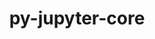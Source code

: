 ---
title: "py-jupyter-core"
layout: cache
categories: [package, develop]
meta: {"versions": ["4.11.1", "5.3.0"], "compilers": ["gcc@=11.1.0", "gcc@=7.3.1"], "oss": ["amzn2", "ubuntu20.04"], "platforms": ["linux"], "targets": ["aarch64", "neoverse_n1", "ppc64le", "x86_64_v3"], "stacks": ["aws-isc", "aws-isc-aarch64", "data-vis-sdk", "e4s", "e4s-power", "root"], "num_specs": 118, "num_specs_by_stack": {"root": 118, "aws-isc-aarch64": 8, "aws-isc": 4, "e4s-power": 12, "data-vis-sdk": 4, "e4s": 12}}
spec_details: [{"hash": "josm5aegxynbad6ocngumdkohbw5hdqj", "compiler": "gcc@=7.3.1", "versions": ["5.3.0"], "os": "amzn2", "platform": "linux", "target": "aarch64", "variants": ["build_system=python_pip"], "stacks": ["root", "aws-isc-aarch64"], "size": "-", "tarball": "https://binaries.spack.io/develop/build_cache/linux-amzn2-aarch64/gcc-7.3.1/py-jupyter-core-5.3.0/linux-amzn2-aarch64-gcc-7.3.1-py-jupyter-core-5.3.0-josm5aegxynbad6ocngumdkohbw5hdqj.spack"}, {"hash": "srjzbmqnza4klnqabxdg2a76mefr5xao", "compiler": "gcc@=7.3.1", "versions": ["5.3.0"], "os": "amzn2", "platform": "linux", "target": "aarch64", "variants": ["build_system=python_pip"], "stacks": ["root", "aws-isc-aarch64"], "size": "-", "tarball": "https://binaries.spack.io/develop/build_cache/linux-amzn2-aarch64/gcc-7.3.1/py-jupyter-core-5.3.0/linux-amzn2-aarch64-gcc-7.3.1-py-jupyter-core-5.3.0-srjzbmqnza4klnqabxdg2a76mefr5xao.spack"}, {"hash": "4cakynuielcxj7gyshypmrk36p55mmok", "compiler": "gcc@=7.3.1", "versions": ["5.3.0"], "os": "amzn2", "platform": "linux", "target": "aarch64", "variants": ["build_system=python_pip"], "stacks": ["root"], "size": "-", "tarball": "https://binaries.spack.io/develop/build_cache/linux-amzn2-aarch64/gcc-7.3.1/py-jupyter-core-5.3.0/linux-amzn2-aarch64-gcc-7.3.1-py-jupyter-core-5.3.0-4cakynuielcxj7gyshypmrk36p55mmok.spack"}, {"hash": "qzibf5xqbu4cnjnb7gxdzgcdcogvnfql", "compiler": "gcc@=7.3.1", "versions": ["5.3.0"], "os": "amzn2", "platform": "linux", "target": "aarch64", "variants": ["build_system=python_pip"], "stacks": ["root"], "size": "-", "tarball": "https://binaries.spack.io/develop/build_cache/linux-amzn2-aarch64/gcc-7.3.1/py-jupyter-core-5.3.0/linux-amzn2-aarch64-gcc-7.3.1-py-jupyter-core-5.3.0-qzibf5xqbu4cnjnb7gxdzgcdcogvnfql.spack"}, {"hash": "3dj7zkgq7jj3to2d3ejkqjfjsiv6jmod", "compiler": "gcc@=7.3.1", "versions": ["5.3.0"], "os": "amzn2", "platform": "linux", "target": "aarch64", "variants": ["build_system=python_pip"], "stacks": ["root"], "size": "-", "tarball": "https://binaries.spack.io/develop/build_cache/linux-amzn2-aarch64/gcc-7.3.1/py-jupyter-core-5.3.0/linux-amzn2-aarch64-gcc-7.3.1-py-jupyter-core-5.3.0-3dj7zkgq7jj3to2d3ejkqjfjsiv6jmod.spack"}, {"hash": "wqn4p7qn46527b6axyersbhb4gkwmaur", "compiler": "gcc@=7.3.1", "versions": ["5.3.0"], "os": "amzn2", "platform": "linux", "target": "aarch64", "variants": ["build_system=python_pip"], "stacks": ["root", "aws-isc-aarch64"], "size": "-", "tarball": "https://binaries.spack.io/develop/build_cache/linux-amzn2-aarch64/gcc-7.3.1/py-jupyter-core-5.3.0/linux-amzn2-aarch64-gcc-7.3.1-py-jupyter-core-5.3.0-wqn4p7qn46527b6axyersbhb4gkwmaur.spack"}, {"hash": "pgxqwfl42sd2tys4tlsap2cl3ptfr7f5", "compiler": "gcc@=7.3.1", "versions": ["5.3.0"], "os": "amzn2", "platform": "linux", "target": "aarch64", "variants": ["build_system=python_pip"], "stacks": ["root", "aws-isc-aarch64"], "size": "-", "tarball": "https://binaries.spack.io/develop/build_cache/linux-amzn2-aarch64/gcc-7.3.1/py-jupyter-core-5.3.0/linux-amzn2-aarch64-gcc-7.3.1-py-jupyter-core-5.3.0-pgxqwfl42sd2tys4tlsap2cl3ptfr7f5.spack"}, {"hash": "ntfqnpphihnmx3ol5xtwnc3hjac3zdic", "compiler": "gcc@=7.3.1", "versions": ["5.3.0"], "os": "amzn2", "platform": "linux", "target": "aarch64", "variants": ["build_system=python_pip"], "stacks": ["root"], "size": "-", "tarball": "https://binaries.spack.io/develop/build_cache/linux-amzn2-aarch64/gcc-7.3.1/py-jupyter-core-5.3.0/linux-amzn2-aarch64-gcc-7.3.1-py-jupyter-core-5.3.0-ntfqnpphihnmx3ol5xtwnc3hjac3zdic.spack"}, {"hash": "xheoedhc3ki2v4qloyjmbcdrx75l5vda", "compiler": "gcc@=7.3.1", "versions": ["5.3.0"], "os": "amzn2", "platform": "linux", "target": "aarch64", "variants": ["build_system=python_pip"], "stacks": ["root"], "size": "-", "tarball": "https://binaries.spack.io/develop/build_cache/linux-amzn2-aarch64/gcc-7.3.1/py-jupyter-core-5.3.0/linux-amzn2-aarch64-gcc-7.3.1-py-jupyter-core-5.3.0-xheoedhc3ki2v4qloyjmbcdrx75l5vda.spack"}, {"hash": "osqnf2i23tvj5izdz2navujcyk6jdgcw", "compiler": "gcc@=7.3.1", "versions": ["5.3.0"], "os": "amzn2", "platform": "linux", "target": "neoverse_n1", "variants": ["build_system=python_pip"], "stacks": ["root", "aws-isc-aarch64"], "size": "-", "tarball": "https://binaries.spack.io/develop/build_cache/linux-amzn2-neoverse_n1/gcc-7.3.1/py-jupyter-core-5.3.0/linux-amzn2-neoverse_n1-gcc-7.3.1-py-jupyter-core-5.3.0-osqnf2i23tvj5izdz2navujcyk6jdgcw.spack"}, {"hash": "wrlx6z6nrbphb7mggk2hgmce5q4pogex", "compiler": "gcc@=7.3.1", "versions": ["5.3.0"], "os": "amzn2", "platform": "linux", "target": "neoverse_n1", "variants": ["build_system=python_pip"], "stacks": ["root"], "size": "-", "tarball": "https://binaries.spack.io/develop/build_cache/linux-amzn2-neoverse_n1/gcc-7.3.1/py-jupyter-core-5.3.0/linux-amzn2-neoverse_n1-gcc-7.3.1-py-jupyter-core-5.3.0-wrlx6z6nrbphb7mggk2hgmce5q4pogex.spack"}, {"hash": "urqhnuffnwys5hhkhczv26azpjy2utky", "compiler": "gcc@=7.3.1", "versions": ["5.3.0"], "os": "amzn2", "platform": "linux", "target": "neoverse_n1", "variants": ["build_system=python_pip"], "stacks": ["root"], "size": "-", "tarball": "https://binaries.spack.io/develop/build_cache/linux-amzn2-neoverse_n1/gcc-7.3.1/py-jupyter-core-5.3.0/linux-amzn2-neoverse_n1-gcc-7.3.1-py-jupyter-core-5.3.0-urqhnuffnwys5hhkhczv26azpjy2utky.spack"}, {"hash": "ku245x7uqupt3vxejjx3afsucpghqbnu", "compiler": "gcc@=7.3.1", "versions": ["5.3.0"], "os": "amzn2", "platform": "linux", "target": "neoverse_n1", "variants": ["build_system=python_pip"], "stacks": ["root"], "size": "-", "tarball": "https://binaries.spack.io/develop/build_cache/linux-amzn2-neoverse_n1/gcc-7.3.1/py-jupyter-core-5.3.0/linux-amzn2-neoverse_n1-gcc-7.3.1-py-jupyter-core-5.3.0-ku245x7uqupt3vxejjx3afsucpghqbnu.spack"}, {"hash": "4uoirj7iqnnpla254a3f7ovodpvagd2a", "compiler": "gcc@=7.3.1", "versions": ["5.3.0"], "os": "amzn2", "platform": "linux", "target": "neoverse_n1", "variants": ["build_system=python_pip"], "stacks": ["root", "aws-isc-aarch64"], "size": "-", "tarball": "https://binaries.spack.io/develop/build_cache/linux-amzn2-neoverse_n1/gcc-7.3.1/py-jupyter-core-5.3.0/linux-amzn2-neoverse_n1-gcc-7.3.1-py-jupyter-core-5.3.0-4uoirj7iqnnpla254a3f7ovodpvagd2a.spack"}, {"hash": "acbfwe2n34flxazvhd42ihpemlthxy52", "compiler": "gcc@=7.3.1", "versions": ["5.3.0"], "os": "amzn2", "platform": "linux", "target": "neoverse_n1", "variants": ["build_system=python_pip"], "stacks": ["root"], "size": "-", "tarball": "https://binaries.spack.io/develop/build_cache/linux-amzn2-neoverse_n1/gcc-7.3.1/py-jupyter-core-5.3.0/linux-amzn2-neoverse_n1-gcc-7.3.1-py-jupyter-core-5.3.0-acbfwe2n34flxazvhd42ihpemlthxy52.spack"}, {"hash": "tjumdcuydcofqhxrftkclxnrin7u5f6v", "compiler": "gcc@=7.3.1", "versions": ["5.3.0"], "os": "amzn2", "platform": "linux", "target": "neoverse_n1", "variants": ["build_system=python_pip"], "stacks": ["root"], "size": "-", "tarball": "https://binaries.spack.io/develop/build_cache/linux-amzn2-neoverse_n1/gcc-7.3.1/py-jupyter-core-5.3.0/linux-amzn2-neoverse_n1-gcc-7.3.1-py-jupyter-core-5.3.0-tjumdcuydcofqhxrftkclxnrin7u5f6v.spack"}, {"hash": "ytbonxok3ouhkdoksczpsfwd3tojgtxq", "compiler": "gcc@=7.3.1", "versions": ["5.3.0"], "os": "amzn2", "platform": "linux", "target": "neoverse_n1", "variants": ["build_system=python_pip"], "stacks": ["root", "aws-isc-aarch64"], "size": "-", "tarball": "https://binaries.spack.io/develop/build_cache/linux-amzn2-neoverse_n1/gcc-7.3.1/py-jupyter-core-5.3.0/linux-amzn2-neoverse_n1-gcc-7.3.1-py-jupyter-core-5.3.0-ytbonxok3ouhkdoksczpsfwd3tojgtxq.spack"}, {"hash": "tfpnrpw2umaqdgmmocl7xcvo2w4alzxr", "compiler": "gcc@=7.3.1", "versions": ["5.3.0"], "os": "amzn2", "platform": "linux", "target": "neoverse_n1", "variants": ["build_system=python_pip"], "stacks": ["root", "aws-isc-aarch64"], "size": "-", "tarball": "https://binaries.spack.io/develop/build_cache/linux-amzn2-neoverse_n1/gcc-7.3.1/py-jupyter-core-5.3.0/linux-amzn2-neoverse_n1-gcc-7.3.1-py-jupyter-core-5.3.0-tfpnrpw2umaqdgmmocl7xcvo2w4alzxr.spack"}, {"hash": "wp7dde4czat4fo7xyxnc527r3jsugspr", "compiler": "gcc@=7.3.1", "versions": ["5.3.0"], "os": "amzn2", "platform": "linux", "target": "x86_64_v3", "variants": ["build_system=python_pip"], "stacks": ["root", "aws-isc"], "size": "-", "tarball": "https://binaries.spack.io/develop/build_cache/linux-amzn2-x86_64_v3/gcc-7.3.1/py-jupyter-core-5.3.0/linux-amzn2-x86_64_v3-gcc-7.3.1-py-jupyter-core-5.3.0-wp7dde4czat4fo7xyxnc527r3jsugspr.spack"}, {"hash": "m25g634kmgmqyugrd67f6uewr76svnsr", "compiler": "gcc@=7.3.1", "versions": ["5.3.0"], "os": "amzn2", "platform": "linux", "target": "x86_64_v3", "variants": ["build_system=python_pip"], "stacks": ["root"], "size": "-", "tarball": "https://binaries.spack.io/develop/build_cache/linux-amzn2-x86_64_v3/gcc-7.3.1/py-jupyter-core-5.3.0/linux-amzn2-x86_64_v3-gcc-7.3.1-py-jupyter-core-5.3.0-m25g634kmgmqyugrd67f6uewr76svnsr.spack"}, {"hash": "vviseotrxnq5efvx3up6orycei3wcp2x", "compiler": "gcc@=7.3.1", "versions": ["5.3.0"], "os": "amzn2", "platform": "linux", "target": "x86_64_v3", "variants": ["build_system=python_pip"], "stacks": ["root"], "size": "-", "tarball": "https://binaries.spack.io/develop/build_cache/linux-amzn2-x86_64_v3/gcc-7.3.1/py-jupyter-core-5.3.0/linux-amzn2-x86_64_v3-gcc-7.3.1-py-jupyter-core-5.3.0-vviseotrxnq5efvx3up6orycei3wcp2x.spack"}, {"hash": "7snkr5hg5yqk2i2qrq6bk6ytgdiooqqu", "compiler": "gcc@=7.3.1", "versions": ["5.3.0"], "os": "amzn2", "platform": "linux", "target": "x86_64_v3", "variants": ["build_system=python_pip"], "stacks": ["root"], "size": "-", "tarball": "https://binaries.spack.io/develop/build_cache/linux-amzn2-x86_64_v3/gcc-7.3.1/py-jupyter-core-5.3.0/linux-amzn2-x86_64_v3-gcc-7.3.1-py-jupyter-core-5.3.0-7snkr5hg5yqk2i2qrq6bk6ytgdiooqqu.spack"}, {"hash": "nskl4dpf3q3a4hkufxg6u4an76hqg5hg", "compiler": "gcc@=7.3.1", "versions": ["5.3.0"], "os": "amzn2", "platform": "linux", "target": "x86_64_v3", "variants": ["build_system=python_pip"], "stacks": ["root", "aws-isc"], "size": "-", "tarball": "https://binaries.spack.io/develop/build_cache/linux-amzn2-x86_64_v3/gcc-7.3.1/py-jupyter-core-5.3.0/linux-amzn2-x86_64_v3-gcc-7.3.1-py-jupyter-core-5.3.0-nskl4dpf3q3a4hkufxg6u4an76hqg5hg.spack"}, {"hash": "c7ezm5e4bvgbrojbk6bdhrx3nu66vkb2", "compiler": "gcc@=7.3.1", "versions": ["5.3.0"], "os": "amzn2", "platform": "linux", "target": "x86_64_v3", "variants": ["build_system=python_pip"], "stacks": ["root"], "size": "-", "tarball": "https://binaries.spack.io/develop/build_cache/linux-amzn2-x86_64_v3/gcc-7.3.1/py-jupyter-core-5.3.0/linux-amzn2-x86_64_v3-gcc-7.3.1-py-jupyter-core-5.3.0-c7ezm5e4bvgbrojbk6bdhrx3nu66vkb2.spack"}, {"hash": "6fg3ibszk3smemxgnhmjetbymbmw2r3r", "compiler": "gcc@=7.3.1", "versions": ["5.3.0"], "os": "amzn2", "platform": "linux", "target": "x86_64_v3", "variants": ["build_system=python_pip"], "stacks": ["root"], "size": "-", "tarball": "https://binaries.spack.io/develop/build_cache/linux-amzn2-x86_64_v3/gcc-7.3.1/py-jupyter-core-5.3.0/linux-amzn2-x86_64_v3-gcc-7.3.1-py-jupyter-core-5.3.0-6fg3ibszk3smemxgnhmjetbymbmw2r3r.spack"}, {"hash": "fumiqo3hpv7srzzbchcjhzampbdpsku7", "compiler": "gcc@=7.3.1", "versions": ["5.3.0"], "os": "amzn2", "platform": "linux", "target": "x86_64_v3", "variants": ["build_system=python_pip"], "stacks": ["root", "aws-isc"], "size": "-", "tarball": "https://binaries.spack.io/develop/build_cache/linux-amzn2-x86_64_v3/gcc-7.3.1/py-jupyter-core-5.3.0/linux-amzn2-x86_64_v3-gcc-7.3.1-py-jupyter-core-5.3.0-fumiqo3hpv7srzzbchcjhzampbdpsku7.spack"}, {"hash": "dqbonhlzb2f6gxtdckvb7mtlxp6osktz", "compiler": "gcc@=7.3.1", "versions": ["5.3.0"], "os": "amzn2", "platform": "linux", "target": "x86_64_v3", "variants": ["build_system=python_pip"], "stacks": ["root", "aws-isc"], "size": "-", "tarball": "https://binaries.spack.io/develop/build_cache/linux-amzn2-x86_64_v3/gcc-7.3.1/py-jupyter-core-5.3.0/linux-amzn2-x86_64_v3-gcc-7.3.1-py-jupyter-core-5.3.0-dqbonhlzb2f6gxtdckvb7mtlxp6osktz.spack"}, {"hash": "ji3yt3oc2w24tn3ym3osca3mwufib4bp", "compiler": "gcc@=11.1.0", "versions": ["5.3.0"], "os": "ubuntu20.04", "platform": "linux", "target": "ppc64le", "variants": ["build_system=python_pip"], "stacks": ["root", "e4s-power"], "size": "-", "tarball": "https://binaries.spack.io/develop/build_cache/linux-ubuntu20.04-ppc64le/gcc-11.1.0/py-jupyter-core-5.3.0/linux-ubuntu20.04-ppc64le-gcc-11.1.0-py-jupyter-core-5.3.0-ji3yt3oc2w24tn3ym3osca3mwufib4bp.spack"}, {"hash": "qeixxwhj6oyci3uopopp25ptbstdmbdw", "compiler": "gcc@=11.1.0", "versions": ["5.3.0"], "os": "ubuntu20.04", "platform": "linux", "target": "ppc64le", "variants": ["build_system=python_pip"], "stacks": ["root"], "size": "-", "tarball": "https://binaries.spack.io/develop/build_cache/linux-ubuntu20.04-ppc64le/gcc-11.1.0/py-jupyter-core-5.3.0/linux-ubuntu20.04-ppc64le-gcc-11.1.0-py-jupyter-core-5.3.0-qeixxwhj6oyci3uopopp25ptbstdmbdw.spack"}, {"hash": "nypecau7uv6f56go24vx7oyvucn6oypw", "compiler": "gcc@=11.1.0", "versions": ["5.3.0"], "os": "ubuntu20.04", "platform": "linux", "target": "ppc64le", "variants": ["build_system=python_pip"], "stacks": ["root"], "size": "-", "tarball": "https://binaries.spack.io/develop/build_cache/linux-ubuntu20.04-ppc64le/gcc-11.1.0/py-jupyter-core-5.3.0/linux-ubuntu20.04-ppc64le-gcc-11.1.0-py-jupyter-core-5.3.0-nypecau7uv6f56go24vx7oyvucn6oypw.spack"}, {"hash": "lw5flnxw4cc4nduqbbzqxasl6oe7xgp4", "compiler": "gcc@=11.1.0", "versions": ["5.3.0"], "os": "ubuntu20.04", "platform": "linux", "target": "ppc64le", "variants": ["build_system=python_pip"], "stacks": ["root"], "size": "-", "tarball": "https://binaries.spack.io/develop/build_cache/linux-ubuntu20.04-ppc64le/gcc-11.1.0/py-jupyter-core-5.3.0/linux-ubuntu20.04-ppc64le-gcc-11.1.0-py-jupyter-core-5.3.0-lw5flnxw4cc4nduqbbzqxasl6oe7xgp4.spack"}, {"hash": "sflb44gunyqwq7izyikdb5c3el56fss3", "compiler": "gcc@=11.1.0", "versions": ["5.3.0"], "os": "ubuntu20.04", "platform": "linux", "target": "ppc64le", "variants": ["build_system=python_pip"], "stacks": ["root"], "size": "-", "tarball": "https://binaries.spack.io/develop/build_cache/linux-ubuntu20.04-ppc64le/gcc-11.1.0/py-jupyter-core-5.3.0/linux-ubuntu20.04-ppc64le-gcc-11.1.0-py-jupyter-core-5.3.0-sflb44gunyqwq7izyikdb5c3el56fss3.spack"}, {"hash": "a6pen64uu2mzfppgpzz7fshm3vwfuxfo", "compiler": "gcc@=11.1.0", "versions": ["5.3.0"], "os": "ubuntu20.04", "platform": "linux", "target": "ppc64le", "variants": ["build_system=python_pip"], "stacks": ["root"], "size": "-", "tarball": "https://binaries.spack.io/develop/build_cache/linux-ubuntu20.04-ppc64le/gcc-11.1.0/py-jupyter-core-5.3.0/linux-ubuntu20.04-ppc64le-gcc-11.1.0-py-jupyter-core-5.3.0-a6pen64uu2mzfppgpzz7fshm3vwfuxfo.spack"}, {"hash": "ug54ix5brkmozj2garezz6sfpczorrru", "compiler": "gcc@=11.1.0", "versions": ["5.3.0"], "os": "ubuntu20.04", "platform": "linux", "target": "ppc64le", "variants": ["build_system=python_pip"], "stacks": ["root"], "size": "-", "tarball": "https://binaries.spack.io/develop/build_cache/linux-ubuntu20.04-ppc64le/gcc-11.1.0/py-jupyter-core-5.3.0/linux-ubuntu20.04-ppc64le-gcc-11.1.0-py-jupyter-core-5.3.0-ug54ix5brkmozj2garezz6sfpczorrru.spack"}, {"hash": "co6y7lpmmtx242nvg4ktpmbb2lfb4lvh", "compiler": "gcc@=11.1.0", "versions": ["5.3.0"], "os": "ubuntu20.04", "platform": "linux", "target": "ppc64le", "variants": ["build_system=python_pip"], "stacks": ["root"], "size": "-", "tarball": "https://binaries.spack.io/develop/build_cache/linux-ubuntu20.04-ppc64le/gcc-11.1.0/py-jupyter-core-5.3.0/linux-ubuntu20.04-ppc64le-gcc-11.1.0-py-jupyter-core-5.3.0-co6y7lpmmtx242nvg4ktpmbb2lfb4lvh.spack"}, {"hash": "g5sqzscilih7uzs6valgl5t4wghtl43m", "compiler": "gcc@=11.1.0", "versions": ["5.3.0"], "os": "ubuntu20.04", "platform": "linux", "target": "ppc64le", "variants": ["build_system=python_pip"], "stacks": ["root", "e4s-power"], "size": "-", "tarball": "https://binaries.spack.io/develop/build_cache/linux-ubuntu20.04-ppc64le/gcc-11.1.0/py-jupyter-core-5.3.0/linux-ubuntu20.04-ppc64le-gcc-11.1.0-py-jupyter-core-5.3.0-g5sqzscilih7uzs6valgl5t4wghtl43m.spack"}, {"hash": "fb6xancuvvcamyy3qgp2rlsdek3ax5sg", "compiler": "gcc@=11.1.0", "versions": ["5.3.0"], "os": "ubuntu20.04", "platform": "linux", "target": "ppc64le", "variants": ["build_system=python_pip"], "stacks": ["root"], "size": "-", "tarball": "https://binaries.spack.io/develop/build_cache/linux-ubuntu20.04-ppc64le/gcc-11.1.0/py-jupyter-core-5.3.0/linux-ubuntu20.04-ppc64le-gcc-11.1.0-py-jupyter-core-5.3.0-fb6xancuvvcamyy3qgp2rlsdek3ax5sg.spack"}, {"hash": "6jjnfex4axubesr64ajx6ar6g53wwjso", "compiler": "gcc@=11.1.0", "versions": ["5.3.0"], "os": "ubuntu20.04", "platform": "linux", "target": "ppc64le", "variants": ["build_system=python_pip"], "stacks": ["root", "e4s-power"], "size": "-", "tarball": "https://binaries.spack.io/develop/build_cache/linux-ubuntu20.04-ppc64le/gcc-11.1.0/py-jupyter-core-5.3.0/linux-ubuntu20.04-ppc64le-gcc-11.1.0-py-jupyter-core-5.3.0-6jjnfex4axubesr64ajx6ar6g53wwjso.spack"}, {"hash": "vfyxb5hsamh6r4qvbugguc4p76bpni3m", "compiler": "gcc@=11.1.0", "versions": ["5.3.0"], "os": "ubuntu20.04", "platform": "linux", "target": "ppc64le", "variants": ["build_system=python_pip"], "stacks": ["root"], "size": "-", "tarball": "https://binaries.spack.io/develop/build_cache/linux-ubuntu20.04-ppc64le/gcc-11.1.0/py-jupyter-core-5.3.0/linux-ubuntu20.04-ppc64le-gcc-11.1.0-py-jupyter-core-5.3.0-vfyxb5hsamh6r4qvbugguc4p76bpni3m.spack"}, {"hash": "7wmlwxy6xkwz2gqxc5kedc7qmhvfdyvm", "compiler": "gcc@=11.1.0", "versions": ["5.3.0"], "os": "ubuntu20.04", "platform": "linux", "target": "ppc64le", "variants": ["build_system=python_pip"], "stacks": ["root", "e4s-power"], "size": "-", "tarball": "https://binaries.spack.io/develop/build_cache/linux-ubuntu20.04-ppc64le/gcc-11.1.0/py-jupyter-core-5.3.0/linux-ubuntu20.04-ppc64le-gcc-11.1.0-py-jupyter-core-5.3.0-7wmlwxy6xkwz2gqxc5kedc7qmhvfdyvm.spack"}, {"hash": "rjwsfmhetb2uliujyfmlae5mu2rdhwh4", "compiler": "gcc@=11.1.0", "versions": ["5.3.0"], "os": "ubuntu20.04", "platform": "linux", "target": "ppc64le", "variants": ["build_system=python_pip"], "stacks": ["root"], "size": "-", "tarball": "https://binaries.spack.io/develop/build_cache/linux-ubuntu20.04-ppc64le/gcc-11.1.0/py-jupyter-core-5.3.0/linux-ubuntu20.04-ppc64le-gcc-11.1.0-py-jupyter-core-5.3.0-rjwsfmhetb2uliujyfmlae5mu2rdhwh4.spack"}, {"hash": "s7ij2zldus57qdvgfeyp5lkzjkm3gazj", "compiler": "gcc@=11.1.0", "versions": ["5.3.0"], "os": "ubuntu20.04", "platform": "linux", "target": "ppc64le", "variants": ["build_system=python_pip"], "stacks": ["root"], "size": "-", "tarball": "https://binaries.spack.io/develop/build_cache/linux-ubuntu20.04-ppc64le/gcc-11.1.0/py-jupyter-core-5.3.0/linux-ubuntu20.04-ppc64le-gcc-11.1.0-py-jupyter-core-5.3.0-s7ij2zldus57qdvgfeyp5lkzjkm3gazj.spack"}, {"hash": "7da4m37szfkofcpsk7kshjbuyycafo5j", "compiler": "gcc@=11.1.0", "versions": ["5.3.0"], "os": "ubuntu20.04", "platform": "linux", "target": "ppc64le", "variants": ["build_system=python_pip"], "stacks": ["root", "e4s-power"], "size": "-", "tarball": "https://binaries.spack.io/develop/build_cache/linux-ubuntu20.04-ppc64le/gcc-11.1.0/py-jupyter-core-5.3.0/linux-ubuntu20.04-ppc64le-gcc-11.1.0-py-jupyter-core-5.3.0-7da4m37szfkofcpsk7kshjbuyycafo5j.spack"}, {"hash": "p5mfzoxpk2bgo5jpuaez6sgazl5f2frz", "compiler": "gcc@=11.1.0", "versions": ["5.3.0"], "os": "ubuntu20.04", "platform": "linux", "target": "ppc64le", "variants": ["build_system=python_pip"], "stacks": ["root"], "size": "-", "tarball": "https://binaries.spack.io/develop/build_cache/linux-ubuntu20.04-ppc64le/gcc-11.1.0/py-jupyter-core-5.3.0/linux-ubuntu20.04-ppc64le-gcc-11.1.0-py-jupyter-core-5.3.0-p5mfzoxpk2bgo5jpuaez6sgazl5f2frz.spack"}, {"hash": "cs5vt2x6e747vmgtk4ojrepqc2s75cnc", "compiler": "gcc@=11.1.0", "versions": ["5.3.0"], "os": "ubuntu20.04", "platform": "linux", "target": "ppc64le", "variants": ["build_system=python_pip"], "stacks": ["root"], "size": "-", "tarball": "https://binaries.spack.io/develop/build_cache/linux-ubuntu20.04-ppc64le/gcc-11.1.0/py-jupyter-core-5.3.0/linux-ubuntu20.04-ppc64le-gcc-11.1.0-py-jupyter-core-5.3.0-cs5vt2x6e747vmgtk4ojrepqc2s75cnc.spack"}, {"hash": "52tjf3eh2l65minsyvruzcnrqhqlwnef", "compiler": "gcc@=11.1.0", "versions": ["5.3.0"], "os": "ubuntu20.04", "platform": "linux", "target": "ppc64le", "variants": ["build_system=python_pip"], "stacks": ["root"], "size": "-", "tarball": "https://binaries.spack.io/develop/build_cache/linux-ubuntu20.04-ppc64le/gcc-11.1.0/py-jupyter-core-5.3.0/linux-ubuntu20.04-ppc64le-gcc-11.1.0-py-jupyter-core-5.3.0-52tjf3eh2l65minsyvruzcnrqhqlwnef.spack"}, {"hash": "5fchiij4ry3x7x76auqtezrt4zdwwhsi", "compiler": "gcc@=11.1.0", "versions": ["5.3.0"], "os": "ubuntu20.04", "platform": "linux", "target": "ppc64le", "variants": ["build_system=python_pip"], "stacks": ["root"], "size": "-", "tarball": "https://binaries.spack.io/develop/build_cache/linux-ubuntu20.04-ppc64le/gcc-11.1.0/py-jupyter-core-5.3.0/linux-ubuntu20.04-ppc64le-gcc-11.1.0-py-jupyter-core-5.3.0-5fchiij4ry3x7x76auqtezrt4zdwwhsi.spack"}, {"hash": "eyc4ra7c57chamwcfjjtjwqw3vpjxpvm", "compiler": "gcc@=11.1.0", "versions": ["5.3.0"], "os": "ubuntu20.04", "platform": "linux", "target": "ppc64le", "variants": ["build_system=python_pip"], "stacks": ["root"], "size": "-", "tarball": "https://binaries.spack.io/develop/build_cache/linux-ubuntu20.04-ppc64le/gcc-11.1.0/py-jupyter-core-5.3.0/linux-ubuntu20.04-ppc64le-gcc-11.1.0-py-jupyter-core-5.3.0-eyc4ra7c57chamwcfjjtjwqw3vpjxpvm.spack"}, {"hash": "3rvr5kcxdgbn3qgbayt523oxojaqojr2", "compiler": "gcc@=11.1.0", "versions": ["5.3.0"], "os": "ubuntu20.04", "platform": "linux", "target": "ppc64le", "variants": ["build_system=python_pip"], "stacks": ["root"], "size": "-", "tarball": "https://binaries.spack.io/develop/build_cache/linux-ubuntu20.04-ppc64le/gcc-11.1.0/py-jupyter-core-5.3.0/linux-ubuntu20.04-ppc64le-gcc-11.1.0-py-jupyter-core-5.3.0-3rvr5kcxdgbn3qgbayt523oxojaqojr2.spack"}, {"hash": "phgiwjblicezvpczyohmhayz3phb3qdj", "compiler": "gcc@=11.1.0", "versions": ["5.3.0"], "os": "ubuntu20.04", "platform": "linux", "target": "ppc64le", "variants": ["build_system=python_pip"], "stacks": ["root", "e4s-power"], "size": "-", "tarball": "https://binaries.spack.io/develop/build_cache/linux-ubuntu20.04-ppc64le/gcc-11.1.0/py-jupyter-core-5.3.0/linux-ubuntu20.04-ppc64le-gcc-11.1.0-py-jupyter-core-5.3.0-phgiwjblicezvpczyohmhayz3phb3qdj.spack"}, {"hash": "tpspsqjomby7gkpoj3fjebi7iexaihml", "compiler": "gcc@=11.1.0", "versions": ["5.3.0"], "os": "ubuntu20.04", "platform": "linux", "target": "ppc64le", "variants": ["build_system=python_pip"], "stacks": ["root"], "size": "-", "tarball": "https://binaries.spack.io/develop/build_cache/linux-ubuntu20.04-ppc64le/gcc-11.1.0/py-jupyter-core-5.3.0/linux-ubuntu20.04-ppc64le-gcc-11.1.0-py-jupyter-core-5.3.0-tpspsqjomby7gkpoj3fjebi7iexaihml.spack"}, {"hash": "acwt4zf6bd24rdgxbrfbtr6fpwl4bz4i", "compiler": "gcc@=11.1.0", "versions": ["5.3.0"], "os": "ubuntu20.04", "platform": "linux", "target": "ppc64le", "variants": ["build_system=python_pip"], "stacks": ["root", "e4s-power"], "size": "-", "tarball": "https://binaries.spack.io/develop/build_cache/linux-ubuntu20.04-ppc64le/gcc-11.1.0/py-jupyter-core-5.3.0/linux-ubuntu20.04-ppc64le-gcc-11.1.0-py-jupyter-core-5.3.0-acwt4zf6bd24rdgxbrfbtr6fpwl4bz4i.spack"}, {"hash": "7ujkjab5ltrdxczyr5lpu4hpndjh7rpc", "compiler": "gcc@=11.1.0", "versions": ["5.3.0"], "os": "ubuntu20.04", "platform": "linux", "target": "ppc64le", "variants": ["build_system=python_pip"], "stacks": ["root", "e4s-power"], "size": "-", "tarball": "https://binaries.spack.io/develop/build_cache/linux-ubuntu20.04-ppc64le/gcc-11.1.0/py-jupyter-core-5.3.0/linux-ubuntu20.04-ppc64le-gcc-11.1.0-py-jupyter-core-5.3.0-7ujkjab5ltrdxczyr5lpu4hpndjh7rpc.spack"}, {"hash": "uy2posrqgzzo2nuepwcbfmcxkycadvuu", "compiler": "gcc@=11.1.0", "versions": ["5.3.0"], "os": "ubuntu20.04", "platform": "linux", "target": "ppc64le", "variants": ["build_system=python_pip"], "stacks": ["root"], "size": "-", "tarball": "https://binaries.spack.io/develop/build_cache/linux-ubuntu20.04-ppc64le/gcc-11.1.0/py-jupyter-core-5.3.0/linux-ubuntu20.04-ppc64le-gcc-11.1.0-py-jupyter-core-5.3.0-uy2posrqgzzo2nuepwcbfmcxkycadvuu.spack"}, {"hash": "r7a7pe2hiprrpo3776q4w6jh2262vrvb", "compiler": "gcc@=11.1.0", "versions": ["5.3.0"], "os": "ubuntu20.04", "platform": "linux", "target": "ppc64le", "variants": ["build_system=python_pip"], "stacks": ["root", "e4s-power"], "size": "-", "tarball": "https://binaries.spack.io/develop/build_cache/linux-ubuntu20.04-ppc64le/gcc-11.1.0/py-jupyter-core-5.3.0/linux-ubuntu20.04-ppc64le-gcc-11.1.0-py-jupyter-core-5.3.0-r7a7pe2hiprrpo3776q4w6jh2262vrvb.spack"}, {"hash": "obdiftmdj6je7ry2z6yy4y3zzfqcwm6u", "compiler": "gcc@=11.1.0", "versions": ["5.3.0"], "os": "ubuntu20.04", "platform": "linux", "target": "ppc64le", "variants": ["build_system=python_pip"], "stacks": ["root"], "size": "-", "tarball": "https://binaries.spack.io/develop/build_cache/linux-ubuntu20.04-ppc64le/gcc-11.1.0/py-jupyter-core-5.3.0/linux-ubuntu20.04-ppc64le-gcc-11.1.0-py-jupyter-core-5.3.0-obdiftmdj6je7ry2z6yy4y3zzfqcwm6u.spack"}, {"hash": "6uvevxexz2nn3xk7wnkhskezkjidetcw", "compiler": "gcc@=11.1.0", "versions": ["5.3.0"], "os": "ubuntu20.04", "platform": "linux", "target": "ppc64le", "variants": ["build_system=python_pip"], "stacks": ["root"], "size": "-", "tarball": "https://binaries.spack.io/develop/build_cache/linux-ubuntu20.04-ppc64le/gcc-11.1.0/py-jupyter-core-5.3.0/linux-ubuntu20.04-ppc64le-gcc-11.1.0-py-jupyter-core-5.3.0-6uvevxexz2nn3xk7wnkhskezkjidetcw.spack"}, {"hash": "vcbtpik75bo4ulqn4vlkwukxc6h7xnlp", "compiler": "gcc@=11.1.0", "versions": ["5.3.0"], "os": "ubuntu20.04", "platform": "linux", "target": "ppc64le", "variants": ["build_system=python_pip"], "stacks": ["root"], "size": "-", "tarball": "https://binaries.spack.io/develop/build_cache/linux-ubuntu20.04-ppc64le/gcc-11.1.0/py-jupyter-core-5.3.0/linux-ubuntu20.04-ppc64le-gcc-11.1.0-py-jupyter-core-5.3.0-vcbtpik75bo4ulqn4vlkwukxc6h7xnlp.spack"}, {"hash": "xd5xc7aov4sj2h3qbyejpoqov36xq7s4", "compiler": "gcc@=11.1.0", "versions": ["5.3.0"], "os": "ubuntu20.04", "platform": "linux", "target": "ppc64le", "variants": ["build_system=python_pip"], "stacks": ["root"], "size": "-", "tarball": "https://binaries.spack.io/develop/build_cache/linux-ubuntu20.04-ppc64le/gcc-11.1.0/py-jupyter-core-5.3.0/linux-ubuntu20.04-ppc64le-gcc-11.1.0-py-jupyter-core-5.3.0-xd5xc7aov4sj2h3qbyejpoqov36xq7s4.spack"}, {"hash": "5muiricyhtyvmaouboxcrmfjskkpiysk", "compiler": "gcc@=11.1.0", "versions": ["5.3.0"], "os": "ubuntu20.04", "platform": "linux", "target": "ppc64le", "variants": ["build_system=python_pip"], "stacks": ["root"], "size": "-", "tarball": "https://binaries.spack.io/develop/build_cache/linux-ubuntu20.04-ppc64le/gcc-11.1.0/py-jupyter-core-5.3.0/linux-ubuntu20.04-ppc64le-gcc-11.1.0-py-jupyter-core-5.3.0-5muiricyhtyvmaouboxcrmfjskkpiysk.spack"}, {"hash": "clscsqbfuyh6j2t7s7nxpsq6q7srmpwo", "compiler": "gcc@=11.1.0", "versions": ["5.3.0"], "os": "ubuntu20.04", "platform": "linux", "target": "ppc64le", "variants": ["build_system=python_pip"], "stacks": ["root", "e4s-power"], "size": "-", "tarball": "https://binaries.spack.io/develop/build_cache/linux-ubuntu20.04-ppc64le/gcc-11.1.0/py-jupyter-core-5.3.0/linux-ubuntu20.04-ppc64le-gcc-11.1.0-py-jupyter-core-5.3.0-clscsqbfuyh6j2t7s7nxpsq6q7srmpwo.spack"}, {"hash": "6hh5gujwajxtg3cfjw4gn4anyvpjyhxi", "compiler": "gcc@=11.1.0", "versions": ["5.3.0"], "os": "ubuntu20.04", "platform": "linux", "target": "ppc64le", "variants": ["build_system=python_pip"], "stacks": ["root"], "size": "-", "tarball": "https://binaries.spack.io/develop/build_cache/linux-ubuntu20.04-ppc64le/gcc-11.1.0/py-jupyter-core-5.3.0/linux-ubuntu20.04-ppc64le-gcc-11.1.0-py-jupyter-core-5.3.0-6hh5gujwajxtg3cfjw4gn4anyvpjyhxi.spack"}, {"hash": "os5sqy33h4ee7dtrwuotxprcooljrp5q", "compiler": "gcc@=11.1.0", "versions": ["5.3.0"], "os": "ubuntu20.04", "platform": "linux", "target": "ppc64le", "variants": ["build_system=python_pip"], "stacks": ["root"], "size": "-", "tarball": "https://binaries.spack.io/develop/build_cache/linux-ubuntu20.04-ppc64le/gcc-11.1.0/py-jupyter-core-5.3.0/linux-ubuntu20.04-ppc64le-gcc-11.1.0-py-jupyter-core-5.3.0-os5sqy33h4ee7dtrwuotxprcooljrp5q.spack"}, {"hash": "xnyq6cvommkkm52gbj7mliz57afvtzdc", "compiler": "gcc@=11.1.0", "versions": ["5.3.0"], "os": "ubuntu20.04", "platform": "linux", "target": "ppc64le", "variants": ["build_system=python_pip"], "stacks": ["root", "e4s-power"], "size": "-", "tarball": "https://binaries.spack.io/develop/build_cache/linux-ubuntu20.04-ppc64le/gcc-11.1.0/py-jupyter-core-5.3.0/linux-ubuntu20.04-ppc64le-gcc-11.1.0-py-jupyter-core-5.3.0-xnyq6cvommkkm52gbj7mliz57afvtzdc.spack"}, {"hash": "5pfdpdicrjnmc3x3icuh4glykej7urfq", "compiler": "gcc@=11.1.0", "versions": ["5.3.0"], "os": "ubuntu20.04", "platform": "linux", "target": "ppc64le", "variants": ["build_system=python_pip"], "stacks": ["root", "e4s-power"], "size": "-", "tarball": "https://binaries.spack.io/develop/build_cache/linux-ubuntu20.04-ppc64le/gcc-11.1.0/py-jupyter-core-5.3.0/linux-ubuntu20.04-ppc64le-gcc-11.1.0-py-jupyter-core-5.3.0-5pfdpdicrjnmc3x3icuh4glykej7urfq.spack"}, {"hash": "wvbagkrbrmhueenvusjvch5vgnlnkf6x", "compiler": "gcc@=11.1.0", "versions": ["5.3.0"], "os": "ubuntu20.04", "platform": "linux", "target": "x86_64_v3", "variants": ["build_system=python_pip"], "stacks": ["root"], "size": "-", "tarball": "https://binaries.spack.io/develop/build_cache/linux-ubuntu20.04-x86_64_v3/gcc-11.1.0/py-jupyter-core-5.3.0/linux-ubuntu20.04-x86_64_v3-gcc-11.1.0-py-jupyter-core-5.3.0-wvbagkrbrmhueenvusjvch5vgnlnkf6x.spack"}, {"hash": "eui6xcamx2wlrqzu4j3gfte2t5dbtnh6", "compiler": "gcc@=11.1.0", "versions": ["5.3.0"], "os": "ubuntu20.04", "platform": "linux", "target": "x86_64_v3", "variants": ["build_system=python_pip"], "stacks": ["root"], "size": "-", "tarball": "https://binaries.spack.io/develop/build_cache/linux-ubuntu20.04-x86_64_v3/gcc-11.1.0/py-jupyter-core-5.3.0/linux-ubuntu20.04-x86_64_v3-gcc-11.1.0-py-jupyter-core-5.3.0-eui6xcamx2wlrqzu4j3gfte2t5dbtnh6.spack"}, {"hash": "gkoten7anovcdpgt2h3hijd67mk6qiu7", "compiler": "gcc@=11.1.0", "versions": ["5.3.0"], "os": "ubuntu20.04", "platform": "linux", "target": "x86_64_v3", "variants": ["build_system=python_pip"], "stacks": ["root"], "size": "-", "tarball": "https://binaries.spack.io/develop/build_cache/linux-ubuntu20.04-x86_64_v3/gcc-11.1.0/py-jupyter-core-5.3.0/linux-ubuntu20.04-x86_64_v3-gcc-11.1.0-py-jupyter-core-5.3.0-gkoten7anovcdpgt2h3hijd67mk6qiu7.spack"}, {"hash": "obessrxnpyqdwwlkvyp35g6dvu5nhwgo", "compiler": "gcc@=11.1.0", "versions": ["5.3.0"], "os": "ubuntu20.04", "platform": "linux", "target": "x86_64_v3", "variants": ["build_system=python_pip"], "stacks": ["root"], "size": "-", "tarball": "https://binaries.spack.io/develop/build_cache/linux-ubuntu20.04-x86_64_v3/gcc-11.1.0/py-jupyter-core-5.3.0/linux-ubuntu20.04-x86_64_v3-gcc-11.1.0-py-jupyter-core-5.3.0-obessrxnpyqdwwlkvyp35g6dvu5nhwgo.spack"}, {"hash": "iytxx2civgxv65og6apnqvoofdjultej", "compiler": "gcc@=11.1.0", "versions": ["5.3.0"], "os": "ubuntu20.04", "platform": "linux", "target": "x86_64_v3", "variants": ["build_system=python_pip"], "stacks": ["root", "data-vis-sdk"], "size": "-", "tarball": "https://binaries.spack.io/develop/build_cache/linux-ubuntu20.04-x86_64_v3/gcc-11.1.0/py-jupyter-core-5.3.0/linux-ubuntu20.04-x86_64_v3-gcc-11.1.0-py-jupyter-core-5.3.0-iytxx2civgxv65og6apnqvoofdjultej.spack"}, {"hash": "tzhdkgj3otudy7ww7l76cdk2l3x3g2c6", "compiler": "gcc@=11.1.0", "versions": ["5.3.0"], "os": "ubuntu20.04", "platform": "linux", "target": "x86_64_v3", "variants": ["build_system=python_pip"], "stacks": ["root"], "size": "-", "tarball": "https://binaries.spack.io/develop/build_cache/linux-ubuntu20.04-x86_64_v3/gcc-11.1.0/py-jupyter-core-5.3.0/linux-ubuntu20.04-x86_64_v3-gcc-11.1.0-py-jupyter-core-5.3.0-tzhdkgj3otudy7ww7l76cdk2l3x3g2c6.spack"}, {"hash": "mwe2pbgzegyr4kic2kqiplzqunq7wons", "compiler": "gcc@=11.1.0", "versions": ["5.3.0"], "os": "ubuntu20.04", "platform": "linux", "target": "x86_64_v3", "variants": ["build_system=python_pip"], "stacks": ["root"], "size": "-", "tarball": "https://binaries.spack.io/develop/build_cache/linux-ubuntu20.04-x86_64_v3/gcc-11.1.0/py-jupyter-core-5.3.0/linux-ubuntu20.04-x86_64_v3-gcc-11.1.0-py-jupyter-core-5.3.0-mwe2pbgzegyr4kic2kqiplzqunq7wons.spack"}, {"hash": "gmn3tpwuy37cin2ilgdfdghwizhahong", "compiler": "gcc@=11.1.0", "versions": ["5.3.0"], "os": "ubuntu20.04", "platform": "linux", "target": "x86_64_v3", "variants": ["build_system=python_pip"], "stacks": ["root", "e4s"], "size": "-", "tarball": "https://binaries.spack.io/develop/build_cache/linux-ubuntu20.04-x86_64_v3/gcc-11.1.0/py-jupyter-core-5.3.0/linux-ubuntu20.04-x86_64_v3-gcc-11.1.0-py-jupyter-core-5.3.0-gmn3tpwuy37cin2ilgdfdghwizhahong.spack"}, {"hash": "mzejokjfsvey4s6pfvhqdutyiqqdm367", "compiler": "gcc@=11.1.0", "versions": ["4.11.1"], "os": "ubuntu20.04", "platform": "linux", "target": "x86_64_v3", "variants": ["build_system=python_pip"], "stacks": ["root"], "size": "-", "tarball": "https://binaries.spack.io/develop/build_cache/linux-ubuntu20.04-x86_64_v3/gcc-11.1.0/py-jupyter-core-4.11.1/linux-ubuntu20.04-x86_64_v3-gcc-11.1.0-py-jupyter-core-4.11.1-mzejokjfsvey4s6pfvhqdutyiqqdm367.spack"}, {"hash": "hlevwdwvb45n7gtlywm4qkbv3yzhrycl", "compiler": "gcc@=11.1.0", "versions": ["5.3.0"], "os": "ubuntu20.04", "platform": "linux", "target": "x86_64_v3", "variants": ["build_system=python_pip"], "stacks": ["root"], "size": "-", "tarball": "https://binaries.spack.io/develop/build_cache/linux-ubuntu20.04-x86_64_v3/gcc-11.1.0/py-jupyter-core-5.3.0/linux-ubuntu20.04-x86_64_v3-gcc-11.1.0-py-jupyter-core-5.3.0-hlevwdwvb45n7gtlywm4qkbv3yzhrycl.spack"}, {"hash": "uelljenspxcznm6xfjsaof4l5ucxdpl2", "compiler": "gcc@=11.1.0", "versions": ["5.3.0"], "os": "ubuntu20.04", "platform": "linux", "target": "x86_64_v3", "variants": ["build_system=python_pip"], "stacks": ["root"], "size": "-", "tarball": "https://binaries.spack.io/develop/build_cache/linux-ubuntu20.04-x86_64_v3/gcc-11.1.0/py-jupyter-core-5.3.0/linux-ubuntu20.04-x86_64_v3-gcc-11.1.0-py-jupyter-core-5.3.0-uelljenspxcznm6xfjsaof4l5ucxdpl2.spack"}, {"hash": "pphvnba7wgxscd6g5wustvca3e2bidp5", "compiler": "gcc@=11.1.0", "versions": ["5.3.0"], "os": "ubuntu20.04", "platform": "linux", "target": "x86_64_v3", "variants": ["build_system=python_pip"], "stacks": ["root", "e4s"], "size": "-", "tarball": "https://binaries.spack.io/develop/build_cache/linux-ubuntu20.04-x86_64_v3/gcc-11.1.0/py-jupyter-core-5.3.0/linux-ubuntu20.04-x86_64_v3-gcc-11.1.0-py-jupyter-core-5.3.0-pphvnba7wgxscd6g5wustvca3e2bidp5.spack"}, {"hash": "y6x4e6bd2essus5goznwzjkdm6xm7mbi", "compiler": "gcc@=11.1.0", "versions": ["5.3.0"], "os": "ubuntu20.04", "platform": "linux", "target": "x86_64_v3", "variants": ["build_system=python_pip"], "stacks": ["root", "data-vis-sdk"], "size": "-", "tarball": "https://binaries.spack.io/develop/build_cache/linux-ubuntu20.04-x86_64_v3/gcc-11.1.0/py-jupyter-core-5.3.0/linux-ubuntu20.04-x86_64_v3-gcc-11.1.0-py-jupyter-core-5.3.0-y6x4e6bd2essus5goznwzjkdm6xm7mbi.spack"}, {"hash": "qmossswtzucw7smlirki7zqzzsccayn2", "compiler": "gcc@=11.1.0", "versions": ["5.3.0"], "os": "ubuntu20.04", "platform": "linux", "target": "x86_64_v3", "variants": ["build_system=python_pip"], "stacks": ["root", "data-vis-sdk"], "size": "-", "tarball": "https://binaries.spack.io/develop/build_cache/linux-ubuntu20.04-x86_64_v3/gcc-11.1.0/py-jupyter-core-5.3.0/linux-ubuntu20.04-x86_64_v3-gcc-11.1.0-py-jupyter-core-5.3.0-qmossswtzucw7smlirki7zqzzsccayn2.spack"}, {"hash": "rnz53yhhdci4u43xnrv7qlr7sueqfqva", "compiler": "gcc@=11.1.0", "versions": ["5.3.0"], "os": "ubuntu20.04", "platform": "linux", "target": "x86_64_v3", "variants": ["build_system=python_pip"], "stacks": ["root", "data-vis-sdk"], "size": "-", "tarball": "https://binaries.spack.io/develop/build_cache/linux-ubuntu20.04-x86_64_v3/gcc-11.1.0/py-jupyter-core-5.3.0/linux-ubuntu20.04-x86_64_v3-gcc-11.1.0-py-jupyter-core-5.3.0-rnz53yhhdci4u43xnrv7qlr7sueqfqva.spack"}, {"hash": "3ncj5ua3upwaqzlohrzlxs54isgh4wrh", "compiler": "gcc@=11.1.0", "versions": ["5.3.0"], "os": "ubuntu20.04", "platform": "linux", "target": "x86_64_v3", "variants": ["build_system=python_pip"], "stacks": ["root"], "size": "-", "tarball": "https://binaries.spack.io/develop/build_cache/linux-ubuntu20.04-x86_64_v3/gcc-11.1.0/py-jupyter-core-5.3.0/linux-ubuntu20.04-x86_64_v3-gcc-11.1.0-py-jupyter-core-5.3.0-3ncj5ua3upwaqzlohrzlxs54isgh4wrh.spack"}, {"hash": "nuzraq4rbxvt4kim3k42fzo53l2h7sy6", "compiler": "gcc@=11.1.0", "versions": ["5.3.0"], "os": "ubuntu20.04", "platform": "linux", "target": "x86_64_v3", "variants": ["build_system=python_pip"], "stacks": ["root"], "size": "-", "tarball": "https://binaries.spack.io/develop/build_cache/linux-ubuntu20.04-x86_64_v3/gcc-11.1.0/py-jupyter-core-5.3.0/linux-ubuntu20.04-x86_64_v3-gcc-11.1.0-py-jupyter-core-5.3.0-nuzraq4rbxvt4kim3k42fzo53l2h7sy6.spack"}, {"hash": "n2sydph64kimtgazer3spr3atlzfjwoz", "compiler": "gcc@=11.1.0", "versions": ["4.11.1"], "os": "ubuntu20.04", "platform": "linux", "target": "x86_64_v3", "variants": ["build_system=python_pip"], "stacks": ["root"], "size": "-", "tarball": "https://binaries.spack.io/develop/build_cache/linux-ubuntu20.04-x86_64_v3/gcc-11.1.0/py-jupyter-core-4.11.1/linux-ubuntu20.04-x86_64_v3-gcc-11.1.0-py-jupyter-core-4.11.1-n2sydph64kimtgazer3spr3atlzfjwoz.spack"}, {"hash": "ci5wacomhrnlilcnc5xdhsbdy4lzdsmx", "compiler": "gcc@=11.1.0", "versions": ["5.3.0"], "os": "ubuntu20.04", "platform": "linux", "target": "x86_64_v3", "variants": ["build_system=python_pip"], "stacks": ["root", "e4s"], "size": "-", "tarball": "https://binaries.spack.io/develop/build_cache/linux-ubuntu20.04-x86_64_v3/gcc-11.1.0/py-jupyter-core-5.3.0/linux-ubuntu20.04-x86_64_v3-gcc-11.1.0-py-jupyter-core-5.3.0-ci5wacomhrnlilcnc5xdhsbdy4lzdsmx.spack"}, {"hash": "v5uxti6wblvafwd4mhijvqy75lfua2ix", "compiler": "gcc@=11.1.0", "versions": ["4.11.1"], "os": "ubuntu20.04", "platform": "linux", "target": "x86_64_v3", "variants": ["build_system=python_pip"], "stacks": ["root"], "size": "-", "tarball": "https://binaries.spack.io/develop/build_cache/linux-ubuntu20.04-x86_64_v3/gcc-11.1.0/py-jupyter-core-4.11.1/linux-ubuntu20.04-x86_64_v3-gcc-11.1.0-py-jupyter-core-4.11.1-v5uxti6wblvafwd4mhijvqy75lfua2ix.spack"}, {"hash": "c3rx4t4ps664te26ykb2hxhscxobvdn7", "compiler": "gcc@=11.1.0", "versions": ["5.3.0"], "os": "ubuntu20.04", "platform": "linux", "target": "x86_64_v3", "variants": ["build_system=python_pip"], "stacks": ["root"], "size": "-", "tarball": "https://binaries.spack.io/develop/build_cache/linux-ubuntu20.04-x86_64_v3/gcc-11.1.0/py-jupyter-core-5.3.0/linux-ubuntu20.04-x86_64_v3-gcc-11.1.0-py-jupyter-core-5.3.0-c3rx4t4ps664te26ykb2hxhscxobvdn7.spack"}, {"hash": "xhl4zl6j26htlc3cy4yyybbguydo3bez", "compiler": "gcc@=11.1.0", "versions": ["5.3.0"], "os": "ubuntu20.04", "platform": "linux", "target": "x86_64_v3", "variants": ["build_system=python_pip"], "stacks": ["root", "e4s"], "size": "-", "tarball": "https://binaries.spack.io/develop/build_cache/linux-ubuntu20.04-x86_64_v3/gcc-11.1.0/py-jupyter-core-5.3.0/linux-ubuntu20.04-x86_64_v3-gcc-11.1.0-py-jupyter-core-5.3.0-xhl4zl6j26htlc3cy4yyybbguydo3bez.spack"}, {"hash": "bnr4sebl3hwd5bnjwo2txfbhtdbabwzo", "compiler": "gcc@=11.1.0", "versions": ["5.3.0"], "os": "ubuntu20.04", "platform": "linux", "target": "x86_64_v3", "variants": ["build_system=python_pip"], "stacks": ["root"], "size": "-", "tarball": "https://binaries.spack.io/develop/build_cache/linux-ubuntu20.04-x86_64_v3/gcc-11.1.0/py-jupyter-core-5.3.0/linux-ubuntu20.04-x86_64_v3-gcc-11.1.0-py-jupyter-core-5.3.0-bnr4sebl3hwd5bnjwo2txfbhtdbabwzo.spack"}, {"hash": "4jifywvqli2lybostopenupd6sr3ki5z", "compiler": "gcc@=11.1.0", "versions": ["4.11.1"], "os": "ubuntu20.04", "platform": "linux", "target": "x86_64_v3", "variants": ["build_system=python_pip"], "stacks": ["root"], "size": "-", "tarball": "https://binaries.spack.io/develop/build_cache/linux-ubuntu20.04-x86_64_v3/gcc-11.1.0/py-jupyter-core-4.11.1/linux-ubuntu20.04-x86_64_v3-gcc-11.1.0-py-jupyter-core-4.11.1-4jifywvqli2lybostopenupd6sr3ki5z.spack"}, {"hash": "av5w3fvh66klb6wudscso3dt4rohxzed", "compiler": "gcc@=11.1.0", "versions": ["5.3.0"], "os": "ubuntu20.04", "platform": "linux", "target": "x86_64_v3", "variants": ["build_system=python_pip"], "stacks": ["root"], "size": "-", "tarball": "https://binaries.spack.io/develop/build_cache/linux-ubuntu20.04-x86_64_v3/gcc-11.1.0/py-jupyter-core-5.3.0/linux-ubuntu20.04-x86_64_v3-gcc-11.1.0-py-jupyter-core-5.3.0-av5w3fvh66klb6wudscso3dt4rohxzed.spack"}, {"hash": "36gnjhwd4tbvtzs6kolv2gfzfv7itl36", "compiler": "gcc@=11.1.0", "versions": ["4.11.1"], "os": "ubuntu20.04", "platform": "linux", "target": "x86_64_v3", "variants": ["build_system=python_pip"], "stacks": ["root"], "size": "-", "tarball": "https://binaries.spack.io/develop/build_cache/linux-ubuntu20.04-x86_64_v3/gcc-11.1.0/py-jupyter-core-4.11.1/linux-ubuntu20.04-x86_64_v3-gcc-11.1.0-py-jupyter-core-4.11.1-36gnjhwd4tbvtzs6kolv2gfzfv7itl36.spack"}, {"hash": "js6sdxo544wllglm624x5eo3sodrmlxq", "compiler": "gcc@=11.1.0", "versions": ["5.3.0"], "os": "ubuntu20.04", "platform": "linux", "target": "x86_64_v3", "variants": ["build_system=python_pip"], "stacks": ["root"], "size": "-", "tarball": "https://binaries.spack.io/develop/build_cache/linux-ubuntu20.04-x86_64_v3/gcc-11.1.0/py-jupyter-core-5.3.0/linux-ubuntu20.04-x86_64_v3-gcc-11.1.0-py-jupyter-core-5.3.0-js6sdxo544wllglm624x5eo3sodrmlxq.spack"}, {"hash": "q4bvg7bghhgtlydzzgultyx7detl3kn6", "compiler": "gcc@=11.1.0", "versions": ["5.3.0"], "os": "ubuntu20.04", "platform": "linux", "target": "x86_64_v3", "variants": ["build_system=python_pip"], "stacks": ["root"], "size": "-", "tarball": "https://binaries.spack.io/develop/build_cache/linux-ubuntu20.04-x86_64_v3/gcc-11.1.0/py-jupyter-core-5.3.0/linux-ubuntu20.04-x86_64_v3-gcc-11.1.0-py-jupyter-core-5.3.0-q4bvg7bghhgtlydzzgultyx7detl3kn6.spack"}, {"hash": "eeuslpxve6rvlttuqegjilf6mz53v6dv", "compiler": "gcc@=11.1.0", "versions": ["5.3.0"], "os": "ubuntu20.04", "platform": "linux", "target": "x86_64_v3", "variants": ["build_system=python_pip"], "stacks": ["root"], "size": "-", "tarball": "https://binaries.spack.io/develop/build_cache/linux-ubuntu20.04-x86_64_v3/gcc-11.1.0/py-jupyter-core-5.3.0/linux-ubuntu20.04-x86_64_v3-gcc-11.1.0-py-jupyter-core-5.3.0-eeuslpxve6rvlttuqegjilf6mz53v6dv.spack"}, {"hash": "gjxt22n5s2iebmgrhegqjgpbzjwqjamz", "compiler": "gcc@=11.1.0", "versions": ["4.11.1"], "os": "ubuntu20.04", "platform": "linux", "target": "x86_64_v3", "variants": ["build_system=python_pip"], "stacks": ["root"], "size": "-", "tarball": "https://binaries.spack.io/develop/build_cache/linux-ubuntu20.04-x86_64_v3/gcc-11.1.0/py-jupyter-core-4.11.1/linux-ubuntu20.04-x86_64_v3-gcc-11.1.0-py-jupyter-core-4.11.1-gjxt22n5s2iebmgrhegqjgpbzjwqjamz.spack"}, {"hash": "fg2q5zn3nocvpljmv7zbg2rjhcm67sxq", "compiler": "gcc@=11.1.0", "versions": ["5.3.0"], "os": "ubuntu20.04", "platform": "linux", "target": "x86_64_v3", "variants": ["build_system=python_pip"], "stacks": ["root"], "size": "-", "tarball": "https://binaries.spack.io/develop/build_cache/linux-ubuntu20.04-x86_64_v3/gcc-11.1.0/py-jupyter-core-5.3.0/linux-ubuntu20.04-x86_64_v3-gcc-11.1.0-py-jupyter-core-5.3.0-fg2q5zn3nocvpljmv7zbg2rjhcm67sxq.spack"}, {"hash": "rdnbhsnrrto3pzj2lnmk7pmqytubjwnv", "compiler": "gcc@=11.1.0", "versions": ["5.3.0"], "os": "ubuntu20.04", "platform": "linux", "target": "x86_64_v3", "variants": ["build_system=python_pip"], "stacks": ["root"], "size": "-", "tarball": "https://binaries.spack.io/develop/build_cache/linux-ubuntu20.04-x86_64_v3/gcc-11.1.0/py-jupyter-core-5.3.0/linux-ubuntu20.04-x86_64_v3-gcc-11.1.0-py-jupyter-core-5.3.0-rdnbhsnrrto3pzj2lnmk7pmqytubjwnv.spack"}, {"hash": "qifql4lszwvz4e3a33io4rppguqmrdpt", "compiler": "gcc@=11.1.0", "versions": ["5.3.0"], "os": "ubuntu20.04", "platform": "linux", "target": "x86_64_v3", "variants": ["build_system=python_pip"], "stacks": ["root", "e4s"], "size": "-", "tarball": "https://binaries.spack.io/develop/build_cache/linux-ubuntu20.04-x86_64_v3/gcc-11.1.0/py-jupyter-core-5.3.0/linux-ubuntu20.04-x86_64_v3-gcc-11.1.0-py-jupyter-core-5.3.0-qifql4lszwvz4e3a33io4rppguqmrdpt.spack"}, {"hash": "r4367vqduoalonfjfl7mng2d36argvnt", "compiler": "gcc@=11.1.0", "versions": ["5.3.0"], "os": "ubuntu20.04", "platform": "linux", "target": "x86_64_v3", "variants": ["build_system=python_pip"], "stacks": ["root"], "size": "-", "tarball": "https://binaries.spack.io/develop/build_cache/linux-ubuntu20.04-x86_64_v3/gcc-11.1.0/py-jupyter-core-5.3.0/linux-ubuntu20.04-x86_64_v3-gcc-11.1.0-py-jupyter-core-5.3.0-r4367vqduoalonfjfl7mng2d36argvnt.spack"}, {"hash": "h2vsnplb62vjafjr56jeonsxu4gp5oo2", "compiler": "gcc@=11.1.0", "versions": ["5.3.0"], "os": "ubuntu20.04", "platform": "linux", "target": "x86_64_v3", "variants": ["build_system=python_pip"], "stacks": ["root"], "size": "-", "tarball": "https://binaries.spack.io/develop/build_cache/linux-ubuntu20.04-x86_64_v3/gcc-11.1.0/py-jupyter-core-5.3.0/linux-ubuntu20.04-x86_64_v3-gcc-11.1.0-py-jupyter-core-5.3.0-h2vsnplb62vjafjr56jeonsxu4gp5oo2.spack"}, {"hash": "wq7wadehotj4zaovsn4xqpxyt2lvkldx", "compiler": "gcc@=11.1.0", "versions": ["5.3.0"], "os": "ubuntu20.04", "platform": "linux", "target": "x86_64_v3", "variants": ["build_system=python_pip"], "stacks": ["root"], "size": "-", "tarball": "https://binaries.spack.io/develop/build_cache/linux-ubuntu20.04-x86_64_v3/gcc-11.1.0/py-jupyter-core-5.3.0/linux-ubuntu20.04-x86_64_v3-gcc-11.1.0-py-jupyter-core-5.3.0-wq7wadehotj4zaovsn4xqpxyt2lvkldx.spack"}, {"hash": "pqh2gztoijzhfduklwb5af4cdnvvsql2", "compiler": "gcc@=11.1.0", "versions": ["5.3.0"], "os": "ubuntu20.04", "platform": "linux", "target": "x86_64_v3", "variants": ["build_system=python_pip"], "stacks": ["root", "e4s"], "size": "-", "tarball": "https://binaries.spack.io/develop/build_cache/linux-ubuntu20.04-x86_64_v3/gcc-11.1.0/py-jupyter-core-5.3.0/linux-ubuntu20.04-x86_64_v3-gcc-11.1.0-py-jupyter-core-5.3.0-pqh2gztoijzhfduklwb5af4cdnvvsql2.spack"}, {"hash": "6cojojphgorsoqb3tfgu5blz3mfbelvx", "compiler": "gcc@=11.1.0", "versions": ["5.3.0"], "os": "ubuntu20.04", "platform": "linux", "target": "x86_64_v3", "variants": ["build_system=python_pip"], "stacks": ["root", "e4s"], "size": "-", "tarball": "https://binaries.spack.io/develop/build_cache/linux-ubuntu20.04-x86_64_v3/gcc-11.1.0/py-jupyter-core-5.3.0/linux-ubuntu20.04-x86_64_v3-gcc-11.1.0-py-jupyter-core-5.3.0-6cojojphgorsoqb3tfgu5blz3mfbelvx.spack"}, {"hash": "twc7ja4hgwlmggjmrbjznhlkvkneb3kb", "compiler": "gcc@=11.1.0", "versions": ["5.3.0"], "os": "ubuntu20.04", "platform": "linux", "target": "x86_64_v3", "variants": ["build_system=python_pip"], "stacks": ["root"], "size": "-", "tarball": "https://binaries.spack.io/develop/build_cache/linux-ubuntu20.04-x86_64_v3/gcc-11.1.0/py-jupyter-core-5.3.0/linux-ubuntu20.04-x86_64_v3-gcc-11.1.0-py-jupyter-core-5.3.0-twc7ja4hgwlmggjmrbjznhlkvkneb3kb.spack"}, {"hash": "xtu2z5xpr35ufjhkhcbcyhfoehf74zjr", "compiler": "gcc@=11.1.0", "versions": ["5.3.0"], "os": "ubuntu20.04", "platform": "linux", "target": "x86_64_v3", "variants": ["build_system=python_pip"], "stacks": ["root"], "size": "-", "tarball": "https://binaries.spack.io/develop/build_cache/linux-ubuntu20.04-x86_64_v3/gcc-11.1.0/py-jupyter-core-5.3.0/linux-ubuntu20.04-x86_64_v3-gcc-11.1.0-py-jupyter-core-5.3.0-xtu2z5xpr35ufjhkhcbcyhfoehf74zjr.spack"}, {"hash": "uaizkeei456ciage7vgq3crnfh42e2ru", "compiler": "gcc@=11.1.0", "versions": ["5.3.0"], "os": "ubuntu20.04", "platform": "linux", "target": "x86_64_v3", "variants": ["build_system=python_pip"], "stacks": ["root"], "size": "-", "tarball": "https://binaries.spack.io/develop/build_cache/linux-ubuntu20.04-x86_64_v3/gcc-11.1.0/py-jupyter-core-5.3.0/linux-ubuntu20.04-x86_64_v3-gcc-11.1.0-py-jupyter-core-5.3.0-uaizkeei456ciage7vgq3crnfh42e2ru.spack"}, {"hash": "eeudoirtvqk6nte3nzp3mhnlrxorgdij", "compiler": "gcc@=11.1.0", "versions": ["5.3.0"], "os": "ubuntu20.04", "platform": "linux", "target": "x86_64_v3", "variants": ["build_system=python_pip"], "stacks": ["root"], "size": "-", "tarball": "https://binaries.spack.io/develop/build_cache/linux-ubuntu20.04-x86_64_v3/gcc-11.1.0/py-jupyter-core-5.3.0/linux-ubuntu20.04-x86_64_v3-gcc-11.1.0-py-jupyter-core-5.3.0-eeudoirtvqk6nte3nzp3mhnlrxorgdij.spack"}, {"hash": "csmggqt6uui7m6n77bpbikxdtixbf7hq", "compiler": "gcc@=11.1.0", "versions": ["5.3.0"], "os": "ubuntu20.04", "platform": "linux", "target": "x86_64_v3", "variants": ["build_system=python_pip"], "stacks": ["root", "e4s"], "size": "-", "tarball": "https://binaries.spack.io/develop/build_cache/linux-ubuntu20.04-x86_64_v3/gcc-11.1.0/py-jupyter-core-5.3.0/linux-ubuntu20.04-x86_64_v3-gcc-11.1.0-py-jupyter-core-5.3.0-csmggqt6uui7m6n77bpbikxdtixbf7hq.spack"}, {"hash": "32tmzmvkfcutngf35dpkfjmon3xztky7", "compiler": "gcc@=11.1.0", "versions": ["5.3.0"], "os": "ubuntu20.04", "platform": "linux", "target": "x86_64_v3", "variants": ["build_system=python_pip"], "stacks": ["root"], "size": "-", "tarball": "https://binaries.spack.io/develop/build_cache/linux-ubuntu20.04-x86_64_v3/gcc-11.1.0/py-jupyter-core-5.3.0/linux-ubuntu20.04-x86_64_v3-gcc-11.1.0-py-jupyter-core-5.3.0-32tmzmvkfcutngf35dpkfjmon3xztky7.spack"}, {"hash": "qbqcxeuk3b5mpdanq5q7bi3mzqu74r54", "compiler": "gcc@=11.1.0", "versions": ["5.3.0"], "os": "ubuntu20.04", "platform": "linux", "target": "x86_64_v3", "variants": ["build_system=python_pip"], "stacks": ["root"], "size": "-", "tarball": "https://binaries.spack.io/develop/build_cache/linux-ubuntu20.04-x86_64_v3/gcc-11.1.0/py-jupyter-core-5.3.0/linux-ubuntu20.04-x86_64_v3-gcc-11.1.0-py-jupyter-core-5.3.0-qbqcxeuk3b5mpdanq5q7bi3mzqu74r54.spack"}, {"hash": "lsfglpldpoosgwou4pncwxnklgmsjama", "compiler": "gcc@=11.1.0", "versions": ["5.3.0"], "os": "ubuntu20.04", "platform": "linux", "target": "x86_64_v3", "variants": ["build_system=python_pip"], "stacks": ["root", "e4s"], "size": "-", "tarball": "https://binaries.spack.io/develop/build_cache/linux-ubuntu20.04-x86_64_v3/gcc-11.1.0/py-jupyter-core-5.3.0/linux-ubuntu20.04-x86_64_v3-gcc-11.1.0-py-jupyter-core-5.3.0-lsfglpldpoosgwou4pncwxnklgmsjama.spack"}, {"hash": "emhuu4xoq776di6jryzdys6xxhdhbrkq", "compiler": "gcc@=11.1.0", "versions": ["5.3.0"], "os": "ubuntu20.04", "platform": "linux", "target": "x86_64_v3", "variants": ["build_system=python_pip"], "stacks": ["root"], "size": "-", "tarball": "https://binaries.spack.io/develop/build_cache/linux-ubuntu20.04-x86_64_v3/gcc-11.1.0/py-jupyter-core-5.3.0/linux-ubuntu20.04-x86_64_v3-gcc-11.1.0-py-jupyter-core-5.3.0-emhuu4xoq776di6jryzdys6xxhdhbrkq.spack"}, {"hash": "5w4v3e6zeefhv4p3z6hsni5zhmfipw2m", "compiler": "gcc@=11.1.0", "versions": ["5.3.0"], "os": "ubuntu20.04", "platform": "linux", "target": "x86_64_v3", "variants": ["build_system=python_pip"], "stacks": ["root"], "size": "-", "tarball": "https://binaries.spack.io/develop/build_cache/linux-ubuntu20.04-x86_64_v3/gcc-11.1.0/py-jupyter-core-5.3.0/linux-ubuntu20.04-x86_64_v3-gcc-11.1.0-py-jupyter-core-5.3.0-5w4v3e6zeefhv4p3z6hsni5zhmfipw2m.spack"}, {"hash": "eensknwlyxiynuekhdfqsxfkz5xvtt4w", "compiler": "gcc@=11.1.0", "versions": ["5.3.0"], "os": "ubuntu20.04", "platform": "linux", "target": "x86_64_v3", "variants": ["build_system=python_pip"], "stacks": ["root", "e4s"], "size": "-", "tarball": "https://binaries.spack.io/develop/build_cache/linux-ubuntu20.04-x86_64_v3/gcc-11.1.0/py-jupyter-core-5.3.0/linux-ubuntu20.04-x86_64_v3-gcc-11.1.0-py-jupyter-core-5.3.0-eensknwlyxiynuekhdfqsxfkz5xvtt4w.spack"}, {"hash": "kokin2m6c4bcopprx5j2le66y4cry42p", "compiler": "gcc@=11.1.0", "versions": ["5.3.0"], "os": "ubuntu20.04", "platform": "linux", "target": "x86_64_v3", "variants": ["build_system=python_pip"], "stacks": ["root"], "size": "-", "tarball": "https://binaries.spack.io/develop/build_cache/linux-ubuntu20.04-x86_64_v3/gcc-11.1.0/py-jupyter-core-5.3.0/linux-ubuntu20.04-x86_64_v3-gcc-11.1.0-py-jupyter-core-5.3.0-kokin2m6c4bcopprx5j2le66y4cry42p.spack"}, {"hash": "xsyrjin64n4eotvjxuydkp3b5guie44k", "compiler": "gcc@=11.1.0", "versions": ["5.3.0"], "os": "ubuntu20.04", "platform": "linux", "target": "x86_64_v3", "variants": ["build_system=python_pip"], "stacks": ["root"], "size": "-", "tarball": "https://binaries.spack.io/develop/build_cache/linux-ubuntu20.04-x86_64_v3/gcc-11.1.0/py-jupyter-core-5.3.0/linux-ubuntu20.04-x86_64_v3-gcc-11.1.0-py-jupyter-core-5.3.0-xsyrjin64n4eotvjxuydkp3b5guie44k.spack"}, {"hash": "i6nivzus7yv4gxsgz3x2b7z6ismjef6q", "compiler": "gcc@=11.1.0", "versions": ["5.3.0"], "os": "ubuntu20.04", "platform": "linux", "target": "x86_64_v3", "variants": ["build_system=python_pip"], "stacks": ["root", "e4s"], "size": "-", "tarball": "https://binaries.spack.io/develop/build_cache/linux-ubuntu20.04-x86_64_v3/gcc-11.1.0/py-jupyter-core-5.3.0/linux-ubuntu20.04-x86_64_v3-gcc-11.1.0-py-jupyter-core-5.3.0-i6nivzus7yv4gxsgz3x2b7z6ismjef6q.spack"}, {"hash": "m2khtdgekk3ah7pobynyxi5cwwhkteyh", "compiler": "gcc@=11.1.0", "versions": ["5.3.0"], "os": "ubuntu20.04", "platform": "linux", "target": "x86_64_v3", "variants": ["build_system=python_pip"], "stacks": ["root", "e4s"], "size": "-", "tarball": "https://binaries.spack.io/develop/build_cache/linux-ubuntu20.04-x86_64_v3/gcc-11.1.0/py-jupyter-core-5.3.0/linux-ubuntu20.04-x86_64_v3-gcc-11.1.0-py-jupyter-core-5.3.0-m2khtdgekk3ah7pobynyxi5cwwhkteyh.spack"}]
---